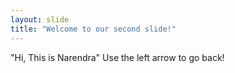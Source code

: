```yaml
---
layout: slide
title: "Welcome to our second slide!"
---
```

"Hi, This is Narendra"
Use the left arrow to go back!
